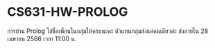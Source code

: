 # CS631-HW-PROLOG
การบ้าน Prolog ใส่ชื่อเพื่อนในกลุ่มให้ครบนะคะ ตัวแทนกลุ่มส่งแค่คนเดียวค่ะ  ส่งภายใน 28 เมษายน 2566 เวลา 11:00 น.
